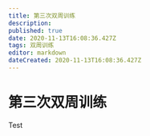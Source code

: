 ```yaml
---
title: 第三次双周训练
description: 
published: true
date: 2020-11-13T16:08:36.427Z
tags: 双周训练
editor: markdown
dateCreated: 2020-11-13T16:08:36.427Z
---
```


# 第三次双周训练
Test
